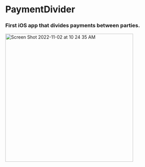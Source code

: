 # PaymentDivider
### First iOS app that divides payments between parties.

<p><img width="400" alt="Screen Shot 2022-11-02 at 10 24 35 AM" src="https://user-images.githubusercontent.com/105057858/201956726-50327e83-6845-4b7b-8301-735e5c12b52c.mov"></p>
